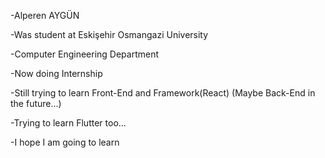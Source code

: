 -Alperen AYGÜN

-Was student at Eskişehir Osmangazi University

-Computer Engineering Department

-Now doing Internship

-Still trying to learn Front-End and Framework(React) (Maybe Back-End in the future...)

-Trying to learn Flutter too...

-I hope I am going to learn
